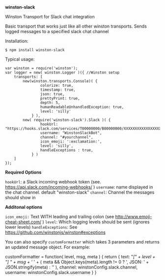 **winston-slack**

Winston Transport for Slack chat integration

Basic transport that works just like all other winston transports. Sends logged messages to a specified slack chat channel

Installation:

`$ npm install winston-slack`

Typical usage:

```
var winston = require('winston');
var logger = new( winston.Logger )({ //Winston setup
    transports: [
        new(winston.transports.Console)( {
                colorize: true,
                timestamp: true,
                json: true,
                prettyPrint: true,
                depth: 5,
                humanReadableUnhandledException: true,
                level: 'silly'
            } ),
        new( require('winston-slack').Slack )( {
                hookUrl: "https://hooks.slack.com/services/T00000000/B00000000/XXXXXXXXXXXXXXXXXXXXXXXX",
                username: "WinstonSlackBot",
                channel: "#yourchannel",
                icon_emoji: ':exclamation:',
                level: 'silly',
                handleExceptions : true,
            } )
    ]
});
```

**Required Options**

`hookUrl`: a Slack incoming webhook token (see. https://api.slack.com/incoming-webhooks/ )
`username`: name displayed in the chat channel. default "winston-slack"
`channel`: Channel the messages should show in

**Additonal options**

`icon_emoji:` Text WITH leading and trailing colon (see http://www.emoji-cheat-sheet.com/ )
`level`: Which logging levels should be sent (ignores lower levels)
`handleExceptions`: See https://github.com/winstonjs/winston#exceptions

You can also specify `customFormatter` which takes 3 parameters and returns an updated message object. For example:

customFormatter = function( level, msg, meta ) {
    return { text: "_[" + level + "]_ *" + msg + '* ' + ( meta && Object.keys(meta).length != 0 ? ', JSON: ' + JSON.stringify(meta) : '' ),
                channel: winstonConfig.slack.channel,
                username: winstonConfig.slack.username
        }
}
